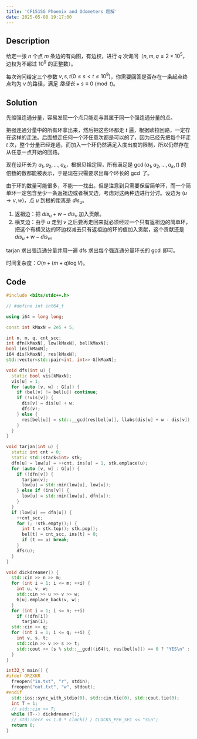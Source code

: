 ```yaml
---
title: 'CF1515G Phoenix and Odometers 题解'
date: 2025-05-08 19:17:00
---
```


## Description

给定一张 $n$ 个点 $m$ 条边的有向图，有边权，进行 $q$ 次询问（$n,m,q\leq 2\times 10^5$，边权为不超过 $10^9$ 的正整数）。

每次询问给定三个参数 $v,s,t(0\leq s<t\leq 10^9)$，你需要回答是否存在一条起点终点均为 $v$ 的路径，满足 $路径长+s\equiv 0\pmod t$。

## Solution

先缩强连通分量，容易发现一个点只能走与其属于同一个强连通分量的点。

把强连通分量中的所有环拿出来，然后把这些环都走 $t$ 遍，根据欧拉回路，一定存在这样的走法。后面想走任何一个环任意次都是可以的了，因为已经先把每个环走 $t$ 次，整个分量已经连通，而加入一个环仍然满足入度出度的限制，所以仍然存在从任意一点开始的回路。

现在设环长为 $a_1,a_2,\ldots,a_k$，根据贝祖定理，所有满足是 $\gcd(a_1,a_2,\ldots,a_k,t)$ 的倍数的数都能被表示，于是现在只需要求出每个环长的 $\gcd$ 了。

由于环的数量可能很多，不能一一找出。但是注意到只需要保留简单环，而一个简单环一定包含至少一条返祖边或者横叉边，考虑对这两种边进行分讨。设边为 $(u\to v,w)$，点 $u$ 到根的距离是 $dis_u$。

1. 返祖边：把 $dis_u+w-dis_v$ 加入贡献。
2. 横叉边：由于 $u$ 走到 $v$ 之后要再走回来就必须经过一个只有返祖边的简单环，把这个有横叉边的环边权减去只有返祖边的环的值加入贡献，这个贡献还是 $dis_u+w-dis_v$。

tarjan 求出强连通分量并用一遍 dfs 求出每个强连通分量环长的 $\gcd$ 即可。

时间复杂度：$O(n+(m+q)\log V)$。

## Code

```cpp
#include <bits/stdc++.h>

// #define int int64_t

using i64 = long long;

const int kMaxN = 2e5 + 5;

int n, m, q, cnt_scc;
int dfn[kMaxN], low[kMaxN], bel[kMaxN];
bool ins[kMaxN];
i64 dis[kMaxN], res[kMaxN];
std::vector<std::pair<int, int>> G[kMaxN];

void dfs(int u) {
  static bool vis[kMaxN];
  vis[u] = 1;
  for (auto [v, w] : G[u]) {
    if (bel[v] != bel[u]) continue;
    if (!vis[v]) {
      dis[v] = dis[u] + w;
      dfs(v);
    } else {
      res[bel[u]] = std::__gcd(res[bel[u]], llabs(dis[u] + w - dis[v]));
    }
  }
}

void tarjan(int u) {
  static int cnt = 0;
  static std::stack<int> stk;
  dfn[u] = low[u] = ++cnt, ins[u] = 1, stk.emplace(u);
  for (auto [v, w] : G[u]) {
    if (!dfn[v]) {
      tarjan(v);
      low[u] = std::min(low[u], low[v]);
    } else if (ins[v]) {
      low[u] = std::min(low[u], dfn[v]);
    }
  }
  if (low[u] == dfn[u]) {
    ++cnt_scc;
    for (; !stk.empty();) {
      int t = stk.top(); stk.pop();
      bel[t] = cnt_scc, ins[t] = 0;
      if (t == u) break;
    }
    dfs(u);
  }
}

void dickdreamer() {
  std::cin >> n >> m;
  for (int i = 1; i <= m; ++i) {
    int u, v, w;
    std::cin >> u >> v >> w;
    G[u].emplace_back(v, w);
  }
  for (int i = 1; i <= n; ++i)
    if (!dfn[i])
      tarjan(i);
  std::cin >> q;
  for (int i = 1; i <= q; ++i) {
    int v, s, t;
    std::cin >> v >> s >> t;
    std::cout << (s % std::__gcd((i64)t, res[bel[v]]) == 0 ? "YES\n" : "NO\n");
  }
}

int32_t main() {
#ifdef ORZXKR
  freopen("in.txt", "r", stdin);
  freopen("out.txt", "w", stdout);
#endif
  std::ios::sync_with_stdio(0), std::cin.tie(0), std::cout.tie(0);
  int T = 1;
  // std::cin >> T;
  while (T--) dickdreamer();
  // std::cerr << 1.0 * clock() / CLOCKS_PER_SEC << "s\n";
  return 0;
}
```